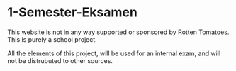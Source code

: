 # 1-Semester-Eksamen

This website is not in any way supported or sponsored by Rotten Tomatoes. This is purely a school project.

All the elements of this project, will be used for an internal exam, and will not be distrubuted to other sources. 
